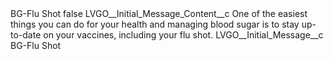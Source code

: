 <?xml version="1.0" encoding="UTF-8"?>
<CustomMetadata xmlns="http://soap.sforce.com/2006/04/metadata" xmlns:xsi="http://www.w3.org/2001/XMLSchema-instance" xmlns:xsd="http://www.w3.org/2001/XMLSchema">
    <label>BG-Flu Shot</label>
    <protected>false</protected>
    <values>
        <field>LVGO__Initial_Message_Content__c</field>
        <value xsi:type="xsd:string">One of the easiest things you can do for your health and managing blood sugar is to stay up-to-date on your vaccines, including your flu shot.</value>
    </values>
    <values>
        <field>LVGO__Initial_Message__c</field>
        <value xsi:type="xsd:string">BG-Flu Shot</value>
    </values>
</CustomMetadata>

